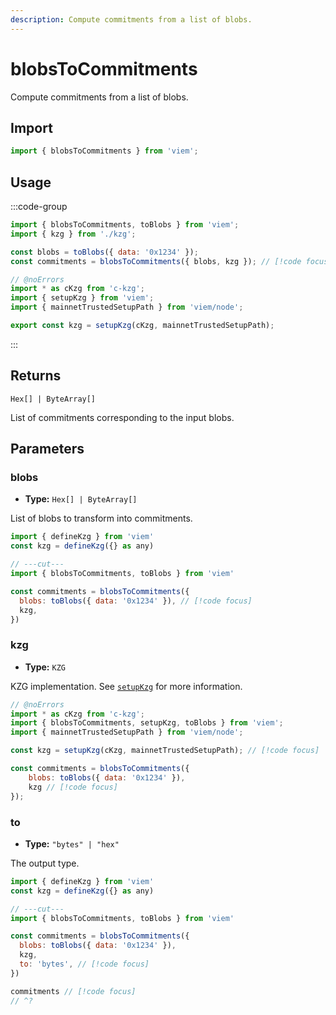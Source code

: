 ```yaml
---
description: Compute commitments from a list of blobs.
---
```


# blobsToCommitments

Compute commitments from a list of blobs.

## Import

```js twoslash
import { blobsToCommitments } from 'viem';
```

## Usage

:::code-group

```js twoslash [example.ts]
import { blobsToCommitments, toBlobs } from 'viem';
import { kzg } from './kzg';

const blobs = toBlobs({ data: '0x1234' });
const commitments = blobsToCommitments({ blobs, kzg }); // [!code focus]
```

```js twoslash [kzg.ts] filename="kzg.ts"
// @noErrors
import * as cKzg from 'c-kzg';
import { setupKzg } from 'viem';
import { mainnetTrustedSetupPath } from 'viem/node';

export const kzg = setupKzg(cKzg, mainnetTrustedSetupPath);
```

:::

## Returns

`Hex[] | ByteArray[]`

List of commitments corresponding to the input blobs.

## Parameters

### blobs

- **Type:** `Hex[] | ByteArray[]`

List of blobs to transform into commitments.

```js twoslash
import { defineKzg } from 'viem'
const kzg = defineKzg({} as any)

// ---cut---
import { blobsToCommitments, toBlobs } from 'viem'

const commitments = blobsToCommitments({
  blobs: toBlobs({ data: '0x1234' }), // [!code focus]
  kzg,
})
```

### kzg

- **Type:** `KZG`

KZG implementation. See [`setupKzg`](/docs/utilities/setupKzg) for more information.

```js twoslash
// @noErrors
import * as cKzg from 'c-kzg';
import { blobsToCommitments, setupKzg, toBlobs } from 'viem';
import { mainnetTrustedSetupPath } from 'viem/node';

const kzg = setupKzg(cKzg, mainnetTrustedSetupPath); // [!code focus]

const commitments = blobsToCommitments({
    blobs: toBlobs({ data: '0x1234' }),
    kzg // [!code focus]
});
```

### to

- **Type:** `"bytes" | "hex"`

The output type.

```js twoslash
import { defineKzg } from 'viem'
const kzg = defineKzg({} as any)

// ---cut---
import { blobsToCommitments, toBlobs } from 'viem'

const commitments = blobsToCommitments({
  blobs: toBlobs({ data: '0x1234' }),
  kzg,
  to: 'bytes', // [!code focus]
})

commitments // [!code focus]
// ^?


```
